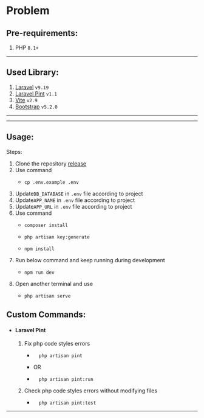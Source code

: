 # Problem

## Pre-requirements:

1. PHP `8.1+`

---

## Used Library:

1. [Laravel](https://laravel.com/docs/9.x) `v9.19`
2. [Laravel Pint](https://laravel.com/docs/9.x/pint) `v1.1`
3. [Vite](https://vitejs.dev/guide/) `v2.9`
4. [Bootstrap](https://getbootstrap.com/docs/5.2/getting-started/introduction/) `v5.2.0`

---

---

## Usage:

Steps:

1. Clone the repository [release](https://github.com/mobarak10/mobarak_hossain.git)
2. Use command
    - ```
      cp .env.example .env
      ```
3. Update`DB_DATABASE` in `.env` file according to project
4. Update`APP_NAME` in `.env` file according to project
5. Update`APP_URL` in `.env` file according to project
6. Use command
    - ```
      composer install
      ```
    - ```
      php artisan key:generate
      ```
    - ```
      npm install
      ```
7. Run below command and keep running during development
    - ```
      npm run dev
      ```
8. Open another terminal and use
    - ```
      php artisan serve
      ```

## Custom Commands:

-   #### Laravel Pint
    1. Fix php code styles errors
        - ```
            php artisan pint
          ```
        - OR
        - ```
            php artisan pint:run
          ```
    2. Check php code styles errors without modifying files
        - ```
            php artisan pint:test
          ```

---
